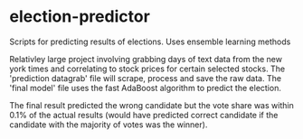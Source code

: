 # election-predictor
Scripts for predicting results of elections. Uses ensemble learning methods

Relativley large project involving grabbing days of text data from the new york times and correlating to stock prices for certain selected stocks.
The 'prediction datagrab' file will scrape, process and save the raw data. The 'final model' file uses the fast AdaBoost algorithm to predict the election.

The final result predicted the wrong candidate but the vote share was within 0.1% of the actual results (would have predicted correct candidate if the candidate with the majority of votes was the winner).
